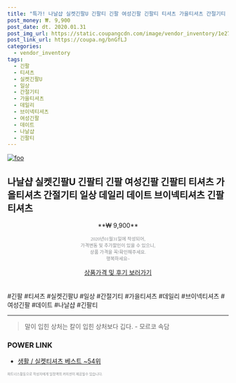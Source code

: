 ```yaml
--- 
title: "특가! 나날샵 실켓긴팔U 긴팔티 긴팔 여성긴팔 긴팔티 티셔츠 가을티셔츠 간절기티 일상 데일리 데이트 브이넥티셔츠 ..." 
post_money: ₩. 9,900 
post_date: dt. 2020.01.31 
post_img_url: https://static.coupangcdn.com/image/vendor_inventory/1e27/4f57d2507eee8983e9b159e2027b05812a6c4e6068b5dad6cd5e2fe1471c.jpg 
post_link_url: https://coupa.ng/bnGfLJ 
categories: 
  - vendor_inventory 
tags: 
  - 긴팔 
  - 티셔츠 
  - 실켓긴팔U 
  - 일상 
  - 간절기티 
  - 가을티셔츠 
  - 데일리 
  - 브이넥티셔츠 
  - 여성긴팔 
  - 데이트 
  - 나날샵 
  - 긴팔티 
--- 
```

[![foo](https://static.coupangcdn.com/image/vendor_inventory/1e27/4f57d2507eee8983e9b159e2027b05812a6c4e6068b5dad6cd5e2fe1471c.jpg)](https://coupa.ng/bnGfLJ) 

## 나날샵 실켓긴팔U 긴팔티 긴팔 여성긴팔 긴팔티 티셔츠 가을티셔츠 간절기티 일상 데일리 데이트 브이넥티셔츠 긴팔 티셔츠 
<p style="text-align: center;">**₩ 9,900**</p> 
<p style="text-align: center;"><span style="color: #898c8f; font-family: Georgia,Times,serif; font-size: 0.75em;">2020년01월31일에 작성되어, <br>가격변동 및 추가할인이 있을 수 있으니,<br> 상품 가격을 꼭!확인해주세요.<br>행복하세요~</span> 
</p>	 
<div markdown="0" style="text-align: center;"><a href="https://coupa.ng/bnGfLJ" class="btn btn--success">상품가격 및 후기 보러가기</a></div> 
<br><br> 
  #긴팔 #티셔츠 #실켓긴팔U #일상 #간절기티 #가을티셔츠 #데일리 #브이넥티셔츠 #여성긴팔 #데이트 #나날샵 #긴팔티 
<hr> 

> 말이 입힌 상처는 칼이 입힌 상처보다 깁다. - 모르코 속담 


### POWER LINK

* <a href="https://blog.naver.com/santokki14/221790846209" target="_blank">생활 / 실켓티셔츠 베스트 ~54위</a>

<span style="color: #898c8f; font-family: Georgia,Times,serif; font-size: 0.55em;">파트너스활동으로 작성자에게 일정액의 커미션이 제공될수 있습니다.</span> 
